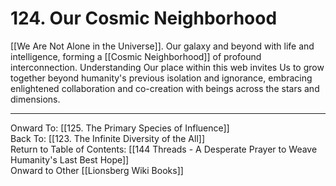 # 124. Our Cosmic Neighborhood

[[We Are Not Alone in the Universe]]. Our galaxy and beyond with life and intelligence, forming a [[Cosmic Neighborhood]] of profound interconnection. Understanding Our place within this web invites Us to grow together beyond humanity's previous isolation and ignorance, embracing enlightened collaboration and co-creation with beings across the stars and dimensions. 

____

Onward To: [[125. The Primary Species of Influence]]  
Back To: [[123. The Infinite Diversity of the All]]  
Return to Table of Contents: [[144 Threads - A Desperate Prayer to Weave Humanity's Last Best Hope]]  
Onward to Other [[Lionsberg Wiki Books]]  